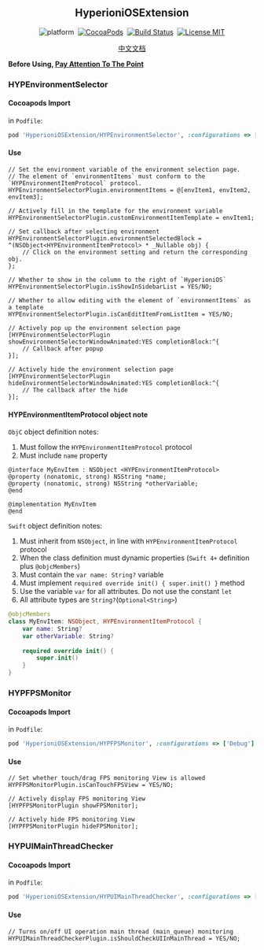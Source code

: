 <div align="center">

HyperioniOSExtension
------

</div>

<div align="center">

![platform](https://img.shields.io/badge/Platform-iOS%E2%89%A59.0-brightgreen.svg)&nbsp;
[![CocoaPods](https://img.shields.io/badge/Cocoapods-compatible-brightgreen.svg?style=flat)](http://cocoapods.org/)&nbsp;
[![Build Status](https://travis-ci.org/ToBeDefined/HyperioniOSExtension.svg?branch=master)](https://travis-ci.org/ToBeDefined/HyperioniOSExtension)&nbsp;
[![License MIT](https://img.shields.io/badge/license-MIT-green.svg?style=flat)](https://github.com/tobedefined/HyperioniOSExtension/blob/master/LICENSE)

</div>

<div align="center">

[中文文档](README_CN.md)

</div>

**Before Using, [Pay Attention To The Point](Note.md)**

### HYPEnvironmentSelector

#### Cocoapods Import

in `Podfile`:

```ruby
pod 'HyperioniOSExtension/HYPEnvironmentSelector', :configurations => ['Debug']
```

#### Use

```objc
// Set the environment variable of the environment selection page. 
// The element of `environmentItems` must conform to the `HYPEnvironmentItemProtocol` protocol.
HYPEnvironmentSelectorPlugin.environmentItems = @[envItem1, envItem2, envItem3];

// Actively fill in the template for the environment variable
HYPEnvironmentSelectorPlugin.customEnvironmentItemTemplate = envItem1;

// Set callback after selecting environment
HYPEnvironmentSelectorPlugin.environmentSelectedBlock = ^(NSObject<HYPEnvironmentItemProtocol> * _Nullable obj) {
    // Click on the environment setting and return the corresponding obj.
};

// Whether to show in the column to the right of `HyperioniOS`
HYPEnvironmentSelectorPlugin.isShowInSidebarList = YES/NO;

// Whether to allow editing with the element of `environmentItems` as a template
HYPEnvironmentSelectorPlugin.isCanEditItemFromListItem = YES/NO;

// Actively pop up the environment selection page
[HYPEnvironmentSelectorPlugin showEnvironmentSelectorWindowAnimated:YES completionBlock:^{
    // Callback after popup
}];

// Actively hide the environment selection page
[HYPEnvironmentSelectorPlugin hideEnvironmentSelectorWindowAnimated:YES completionBlock:^{
    // The callback after the hide
}];
```

#### HYPEnvironmentItemProtocol object note

`ObjC` object definition notes:

 1. Must follow the `HYPEnvironmentItemProtocol` protocol
 2. Must include `name` property


```objc
@interface MyEnvItem : NSObject <HYPEnvironmentItemProtocol>
@property (nonatomic, strong) NSString *name;
@property (nonatomic, strong) NSString *otherVariable;
@end
 
@implementation MyEnvItem
@end
```

`Swift` object definition notes:

 1. Must inherit from `NSObject`, in line with `HYPEnvironmentItemProtocol` protocol
 2. When the class definition must dynamic properties (`Swift 4+` definition plus `@objcMembers`)
 3. Must contain the `var name: String?` variable
 4. Must implement `required override init() { super.init() }` method
 5. Use the variable `var` for all attributes. Do not use the constant `let`
 6. All attribute types are `String?`(`Optional<String>`)

```swift
@objcMembers
class MyEnvItem: NSObject, HYPEnvironmentItemProtocol {
    var name: String?
    var otherVariable: String?
 
    required override init() {
        super.init()
    }
}
```


### HYPFPSMonitor

#### Cocoapods Import

in `Podfile`:

```ruby
pod 'HyperioniOSExtension/HYPFPSMonitor', :configurations => ['Debug']
```

#### Use


```objc
// Set whether touch/drag FPS monitoring View is allowed
HYPFPSMonitorPlugin.isCanTouchFPSView = YES/NO;

// Actively display FPS monitoring View
[HYPFPSMonitorPlugin showFPSMonitor];

// Actively hide FPS monitoring View
[HYPFPSMonitorPlugin hideFPSMonitor];
```



### HYPUIMainThreadChecker

#### Cocoapods Import

in `Podfile`:

```ruby
pod 'HyperioniOSExtension/HYPUIMainThreadChecker', :configurations => ['Debug']
```

#### Use


```objc
// Turns on/off UI operation main thread (main_queue) monitoring
HYPUIMainThreadCheckerPlugin.isShouldCheckUIInMainThread = YES/NO;
```

